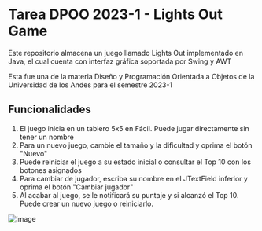 # Tarea DPOO 2023-1 - Lights Out Game

Este repositorio almacena un juego llamado Lights Out implementado en Java, el cual cuenta con interfaz gráfica soportada por Swing y AWT

Esta fue una de la materia Diseño y Programación Orientada a Objetos de la Universidad de los Andes para el semestre 2023-1

## Funcionalidades

1. El juego inicia en un tablero 5x5 en Fácil. Puede jugar directamente sin tener un nombre
2. Para un nuevo juego, cambie el tamaño y la dificultad y oprima el botón "Nuevo"
3. Puede reiniciar el juego a su estado inicial o consultar el Top 10 con los botones asignados
4. Para cambiar de jugador, escriba su nombre en el JTextField inferior y oprima el botón "Cambiar jugador"
5. Al acabar al juego, se le notificará su puntaje y si alcanzó el Top 10. Puede crear un nuevo juego o reiniciarlo.

![image](https://user-images.githubusercontent.com/101780188/232346007-5ab3aee7-4f01-4cd9-a146-2f4d43d2f5be.png)
